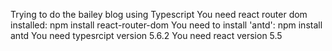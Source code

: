 Trying to do the bailey blog using Typescript
You need react router dom installed:
npm install react-router-dom
You need to install 'antd':
npm install antd
You need typesrcipt version 5.6.2
You need react version 5.5
